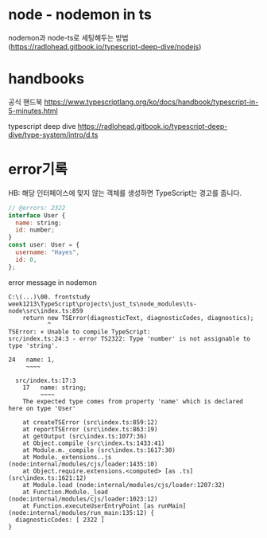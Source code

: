 # node - nodemon in ts

nodemon과 node-ts로 세팅해두는 방법(https://radlohead.gitbook.io/typescript-deep-dive/nodejs)

# handbooks

공식 핸드북 https://www.typescriptlang.org/ko/docs/handbook/typescript-in-5-minutes.html

typescript deep dive https://radlohead.gitbook.io/typescript-deep-dive/type-system/intro/d.ts

# error기록

HB: 해당 인터페이스에 맞지 않는 객체를 생성하면 TypeScript는 경고를 줍니다.

```javascript
// @errors: 2322
interface User {
  name: string;
  id: number;
}
const user: User = {
  username: "Hayes",
  id: 0,
};
```

error message in nodemon

```
C:\(...)\00. frontstudy week1213\TypeScript\projects\just_ts\node_modules\ts-node\src\index.ts:859
    return new TSError(diagnosticText, diagnosticCodes, diagnostics);
           ^
TSError: ⨯ Unable to compile TypeScript:
src/index.ts:24:3 - error TS2322: Type 'number' is not assignable to type 'string'.

24   name: 1,
     ~~~~

  src/index.ts:17:3
    17   name: string;
         ~~~~
    The expected type comes from property 'name' which is declared here on type 'User'

    at createTSError (src\index.ts:859:12)
    at reportTSError (src\index.ts:863:19)
    at getOutput (src\index.ts:1077:36)
    at Object.compile (src\index.ts:1433:41)
    at Module.m._compile (src\index.ts:1617:30)
    at Module._extensions..js (node:internal/modules/cjs/loader:1435:10)
    at Object.require.extensions.<computed> [as .ts] (src\index.ts:1621:12)
    at Module.load (node:internal/modules/cjs/loader:1207:32)
    at Function.Module._load (node:internal/modules/cjs/loader:1023:12)
    at Function.executeUserEntryPoint [as runMain] (node:internal/modules/run_main:135:12) {
  diagnosticCodes: [ 2322 ]
}
```
